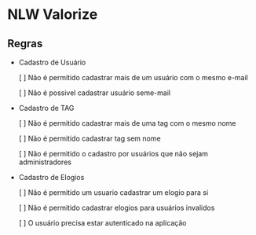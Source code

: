 # NLW Valorize

## Regras

- Cadastro de Usuário
  
    [ ] Não é permitido cadastrar mais de um usuário com o mesmo e-mail

    [ ] Não é possivel cadastrar usuário seme-mail

- Cadastro de TAG

    [ ] Não é permitido cadastrar mais de uma tag com o mesmo nome

    [ ] Não é permitido cadastrar tag sem nome
    
    [ ] Não é permitido o cadastro por usuários que não sejam administradores

- Cadastro de Elogios

    [ ] Não é permitido um usuario cadastrar um elogio para si

    [ ] Não é permitido cadastrar elogios para usuários invalidos

    [ ] O usuário precisa estar autenticado na aplicação